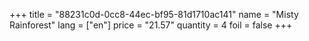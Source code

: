 +++
title = "88231c0d-0cc8-44ec-bf95-81d1710ac141"
name = "Misty Rainforest"
lang = ["en"]
price = "21.57"
quantity = 4
foil = false
+++
